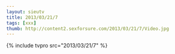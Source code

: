 ```yaml
--- 
layout: sieutv
title: 2013/03/21/7
tags: [xxx]
thumb: http://content2.sexforsure.com/2013/03/21/7/Video.jpg
---
```

{% include tvpro src="2013/03/21/7" %} 
